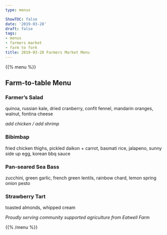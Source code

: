 ```yaml
---
type: menus

ShowTOC: false
date: '2019-03-28'
draft: false
tags:
- menus
- farmers market
- farm to fork
title: 2019-03-28 Farmers Market Menu
---
```


{{% menu %}}

## Farm\-to\-table Menu

### Farmer’s Salad

quinoa, russian kale, dried cranberry, confit fennel,
mandarin oranges, walnut, fontina cheese

*add chicken / add shrimp*

### Bibimbap

fried chicken thighs, pickled daikon \+ carrot, basmati rice,
jalapeno, sunny side up egg, korean bbq sauce

### Pan\-seared Sea Bass

zucchini, green garlic, french green lentils,
rainbow chard, lemon spring onion pesto

### Strawberry Tart

toasted almonds, whipped cream


*Proudly serving community supported agriculture from Eatwell Farm*

{{% /menu %}}
